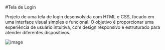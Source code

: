#Tela de Login

Projeto de uma tela de login desenvolvida com HTML e CSS, focado em uma interface visual simples e funcional. O objetivo é proporcionar uma experiência de usuário intuitiva, com design responsivo e estruturado para atender diferentes dispositivos.

![image](https://github.com/user-attachments/assets/d8b5c260-1c6b-4462-ba78-c478c0d423f4)
